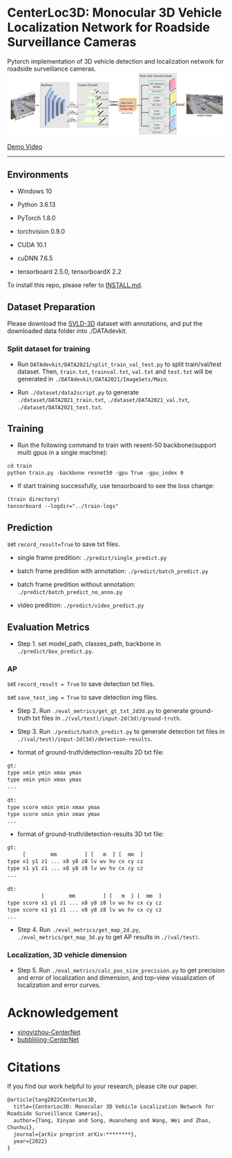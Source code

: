 # CenterLoc3D: Monocular 3D Vehicle Localization Network for Roadside Surveillance Cameras

Pytorch implementation of 3D vehicle detection and localization network for roadside surveillance cameras.
![image](imgs/network.png)

[Demo Video](https://drive.google.com/file/d/15dLGES205TwV8rbcV1YGJXXhXfRO8nid/view?usp=sharing)

***
## Environments

- Windows 10

- Python 3.6.13

- PyTorch 1.8.0

- torchvision 0.9.0

- CUDA 10.1

- cuDNN 7.6.5

- tensorboard 2.5.0, tensorboardX 2.2

To install this repo, please refer to [INSTALL.md](INSTALL.md).

## Dataset Preparation

Please download the [SVLD-3D](https://github.com/stjuliet/SVLD-3D-DATASET) dataset with annotations, and put the downloaded data folder into ./DATAdevkit.

### Split dataset for training

- Run ```DATAdevkit/DATA2021/split_train_val_test.py``` to split train/val/test dataset. Then, ```train.txt```, ```trainval.txt```, ```val.txt``` and ```test.txt``` will be generated in ```./DATAdevkit/DATA2021/ImageSets/Main```.

- Run ```./dataset/data2script.py``` to generate ```./dataset/DATA2021_train.txt```, ```./dataset/DATA2021_val.txt```, ```./dataset/DATA2021_test.txt```.

## Training

- Run the following command to train with resent-50 backbone(support multi gpus in a single machine):

```
cd train
python train.py -backbone resnet50 -gpu True -gpu_index 0
```

- If start training successfully, use tensorboard to see the loss change:
```
(train directory)
tensorboard --logdir="../train-logs"
```

## Prediction

set ```record_result=True``` to save txt files.

- single frame predition: ```./predict/single_predict.py```

- batch frame predition with annotation: ```./predict/batch_predict.py```

- batch frame predition without annotation: ```./predict/batch_predict_no_anno.py```

- video predition: ```./predict/video_predict.py```

## Evaluation Metrics

- Step 1. set model_path, classes_path, backbone in ```./predict/box_predict.py```.

### AP

set ```record_result = True``` to save detection txt files.

set ```save_test_img = True``` to save detection img files.

- Step 2. Run ```./eval_metrics/get_gt_txt_2d3d.py``` to generate ground-truth txt files in ```./(val/test)/input-2d(3d)/ground-truth```.

- Step 3. Run ```./predict/batch_predict.py``` to generate detection txt files in ```./(val/test)/input-2d(3d)/detection-results```.

- format of ground-truth/detection-results 2D txt file:
```
gt:
type xmin ymin xmax ymax
type xmin ymin xmax ymax
...

dt:
type score xmin ymin xmax ymax
type score xmin ymin xmax ymax
...
```

- format of ground-truth/detection-results 3D txt file:
```
gt:
     [        mm         ] [   m  ] [  mm  ]
type x1 y1 z1 ... x8 y8 z8 lv wv hv cx cy cz
type x1 y1 z1 ... x8 y8 z8 lv wv hv cx cy cz
...

dt:
           [        mm         ] [   m  ] [  mm  ]
type score x1 y1 z1 ... x8 y8 z8 lv wv hv cx cy cz
type score x1 y1 z1 ... x8 y8 z8 lv wv hv cx cy cz
...
```

- Step 4. Run ```./eval_metrics/get_map_2d.py```, ```./eval_metrics/get_map_3d.py``` to get AP results in ```./(val/test)```.

### Localization, 3D vehicle dimension

- Step 5. Run ```./eval_metrics/calc_pos_size_precision.py``` to get precision and error of localization and dimension, and top-view visualization of localization and error curves.

# Acknowledgement
- [xingyizhou-CenterNet](https://github.com/xingyizhou/CenterNet)
- [bubbliiiing-CenterNet](https://github.com/bubbliiiing/centernet-pytorch)

# Citations
If you find our work helpful to your research, please cite our paper.
```
@article{tang2022CenterLoc3D,
  title={CenterLoc3D: Monocular 3D Vehicle Localization Network for Roadside Surveillance Cameras},
  author={Tang, Xinyao and Song, Huansheng and Wang, Wei and Zhao, Chunhui},
  journal={arXiv preprint arXiv:********},
  year={2022}
}
```